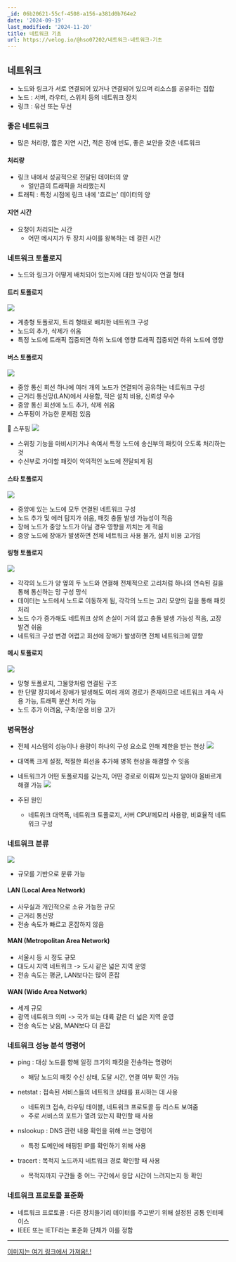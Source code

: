 ```yaml
---
_id: 06b20621-55cf-4508-a156-a381d0b764e2
date: '2024-09-19'
last_modified: '2024-11-20'
title: 네트워크 기초
url: https://velog.io/@hso07202/네트워크-네트워크-기초
---
```


## 네트워크
- 노드와 링크가 서로 연결되어 있거나 연결되어 있으며 리소스를 공유하는 집합
- 노드 : 서버, 라우터, 스위치 등의 네트워크 장치
- 링크 : 유선 또는 무선

### 좋은 네트워크
- 많은 처리량, 짧은 지연 시간, 적은 장애 빈도, 좋은 보안을 갖춘 네트워크

#### 처리량
- 링크 내에서 성공적으로 전달된 데이터의 양
  - 얼만큼의 트래픽을 처리했는지
- 트래픽 : 특정 시점에 링크 내에 '흐르는' 데이터의 양


#### 지연 시간
- 요청이 처리되는 시간
  - 어떤 메시지가 두 장치 사이를 왕복하는 데 걸린 시간

### 네트워크 토폴로지
- 노드와 링크가 어떻게 배치되어 있는지에 대한 방식이자 연결 형태

#### 트리 토폴로지
![](https://velog.velcdn.com/images/hso07202/post/f81a68f3-65df-4b4d-956f-9d15ca7e8ff3/image.png)

- 계층형 토폴로지, 트리 형태로 배치한 네트워크 구성
- 노드의 추가, 삭제가 쉬움
- 특정 노드에 트래픽 집중되면 하위 노드에 영향 트래픽 집중되면 하위 노드에 영향

#### 버스 토폴로지
![](https://velog.velcdn.com/images/hso07202/post/a657d84b-7319-4f0d-b22e-b21ba7227b10/image.png)

- 중앙 통신 회선 하나에 여러 개의 노드가 연결되어 공유하는 네트워크 구성
- 근거리 통신망(LAN)에서 사용함, 적은 설치 비용, 신뢰성 우수
- 중앙 통신 회선에 노드 추가, 삭제 쉬움
- 스푸핑이 가능한 문제점 있음

📕 스푸핑
![](https://velog.velcdn.com/images/hso07202/post/a23760e6-9814-4e99-a175-618fca716f08/image.png)

- 스위칭 기능을 마비시키거나 속여서 특정 노드에 송신부의 패킷이 오도록 처리하는 것
- 수신부로 가야할 패킷이 악의적인 노드에 전달되게 됨

#### 스타 토폴로지
![](https://velog.velcdn.com/images/hso07202/post/01fea3f9-3ad8-4c14-8d9c-6b381f8ae0ac/image.png)

- 중앙에 있는 노드에 모두 연결된 네트워크 구성
- 노드 추가 및 에러 탐지가 쉬움, 패킷 충돌 발생 가능성이 적음
- 장애 노드가 중앙 노드가 아닐 경우 영향을 끼치는 게 적음
- 중앙 노드에 장애가 발생하면 전체 네트워크 사용 불가, 설치 비용 고가임

#### 링형 토폴로지
![](https://velog.velcdn.com/images/hso07202/post/7f5fc005-36f9-4751-a87d-0341cd1e53a5/image.png)

- 각각의 노드가 양 옆의 두 노드와 연결해 전체적으로 고리처럼 하나의 연속된 길을 통해 통신하는 망 구성 망식
- 데이터는 노드에서 노드로 이동하게 됨, 각각의 노드는 고리 모양의 길을 통해 패킷 처리
- 노드 수가 증가해도 네트워크 상의 손실이 거의 없고 충돌 발생 가능성 적음, 고장 발견 쉬움
- 네트워크 구성 변경 어렵고 회선에 장애가 발생하면 전체 네트워크에 영향

#### 메시 토폴로지
![](https://velog.velcdn.com/images/hso07202/post/ceab50af-7969-4786-9829-01e5a704530c/image.png)

- 망형 토폴로지, 그물망처럼 연결된 구조
- 한 단말 장치에서 장애가 발생해도 여러 개의 경로가 존재하므로 네트워크 계속 사용 가능, 트래픽 분산 처리 가능
- 노드 추가 어려움, 구축/운용 비용 고가


### 병목현상
- 전체 시스템의 성능이나 용량이 하나의 구성 요소로 인해 제한을 받는 현상
![](https://velog.velcdn.com/images/hso07202/post/d4435e90-6f5e-400f-bfe7-ddd919588cd0/image.png)
- 대역폭 크게 설정, 적절한 회선을 추가해 병목 현상을 해결할 수 잇음
- 네트워크가 어떤 토폴로지를 갖는지, 어떤 경로로 이뤄져 있는지 알아야 올바르게 해결 가능
![](https://velog.velcdn.com/images/hso07202/post/1b18d592-376e-4f2e-90e3-4e3ec443a86a/image.png)

- 주된 원인
  - 네트워크 대역폭, 네트워크 토폴로지, 서버 CPU/메모리 사용량, 비효율적 네트워크 구성

### 네트워크 분류
![](https://velog.velcdn.com/images/hso07202/post/7d7c4310-ef9e-452c-83d3-a1083fa4353b/image.png)

- 규모를 기반으로 분류 가능

#### LAN (Local Area Network)
- 사무실과 개인적으로 소유 가능한 규모
- 근거리 통신망
- 전송 속도가 빠르고 혼잡하지 않음

#### MAN (Metropolitan Area Network)
- 서울시 등 시 정도 규모
- 대도시 지역 네트워크 -> 도시 같은 넓은 지역 운영
- 전송 속도는 평균, LAN보다는 많이 혼잡

#### WAN (Wide Area Network)
- 세계 규모
- 광역 네트워크 의미 -> 국가 또는 대륙 같은 더 넓은 지역 운영
- 전송 속도는 낮음, MAN보다 더 혼잡

### 네트워크 성능 분석 명령어
- ping : 대상 노드를 향해 일정 크기의 패킷을 전송하는 명령어
  - 해당 노드의 패킷 수신 상태, 도달 시간, 연결 여부 확인 가능
  
- netstat : 접속된 서비스들의 네트워크 상태를 표시하는 데 사용
  - 네트워크 접속, 라우팅 테이블, 네트워크 프로토콜 등 리스트 보여줌
  - 주로 서비스의 포트가 열려 있는지 확인할 때 사용
  
- nslookup : DNS 관련 내용 확인을 위해 쓰는 명령어
  - 특정 도메인에 매핑된 IP를 확인하기 위해 사용
  
- tracert : 목적지 노드까지 네트워크 경로 확인할 때 사용
  - 목적지까지 구간들 중 어느 구간에서 응답 시간이 느려지는지 등 확인

### 네트워크 프로토콜 표준화
- 네트워크 프로토콜 : 다른 장치들기리 데이터를 주고받기 위해 설정된 공통 인터페이스
- IEEE 또는 IETF라는 표준화 단체가 이를 정함


---
[이미지는 여기 링크에서 가져옴!.!](https://moosongsong.github.io/junior-be-interview/03_%EB%84%A4%ED%8A%B8%EC%9B%8C%ED%81%AC/%ED%86%A0%ED%8F%B4%EB%A1%9C%EC%A7%80%EC%99%80%20%EB%B3%91%EB%AA%A9%ED%98%84%EC%83%81.html#%E1%84%82%E1%85%A6%E1%84%90%E1%85%B3%E1%84%8B%E1%85%AF%E1%84%8F%E1%85%B3-%E1%84%90%E1%85%A9%E1%84%91%E1%85%A9%E1%86%AF%E1%84%85%E1%85%A9%E1%84%8C%E1%85%B5)
